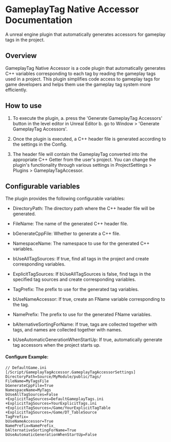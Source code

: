 # GameplayTag Native Accessor Documentation

A unreal engine plugin that automatically generates accessors for gameplay tags in the project.

## Overview
GameplayTag Native Accessor is a code plugin that automatically generates C++ variables corresponding to each tag by reading the gameplay tags used in a project. This plugin simplifies code access to gameplay tags for game developers and helps them use the gameplay tag system more efficiently.

## How to use
1. To execute the plugin, 
    a. press the 'Generate GameplayTag Accessors' button in the level editor in Unreal Editor 
    b. go to Window > 'Generate GameplayTag Accessors'.

2. Once the plugin is executed, a C++ header file is generated according to the settings in the Config.

3. The header file will contain the GameplayTag converted into the appropriate C++ Getter from the user's project.
You can change the plugin's functionality through various settings in ProjectSettings > Plugins > GameplayTagAccessor.

## Configurable variables

The plugin provides the following configurable variables:

* DirectoryPath: The directory path where the C++ header file will be generated. 

* FileName: The name of the generated C++ header file. 

* bGenerateCppFile: Whether to generate a C++ file. 

* NamespaceName: The namespace to use for the generated C++ variables. 

* bUseAllTagSources: If true, find all tags in the project and create corresponding variables. 

* ExplicitTagSources: If bUseAllTagSources is false, find tags in the specified tag sources and create corresponding variables. 

* TagPrefix: The prefix to use for the generated tag variables. 

* bUseNameAccessor: If true, create an FName variable corresponding to the tag. 

* NamePrefix: The prefix to use for the generated FName variables. 

* bAlternativeSortingForName: If true, tags are collected together with tags, and names are collected together with names. 

* bUseAutomaticGenerationWhenStartUp: If true, automatically generate tag accessors when the project starts up. 

#### Configure Example:

```
// DefaultGame.ini
[/Script/GameplayTagAccessor.GameplayTagAccessorSettings]
DirectoryPath=Source/MyModule/public/Tags/
FileName=MyTagsFile
bGenerateCppFile=True
NamespaceName=MyTags
bUseAllTagSources=False
+ExplicitTagSources=DefaultGameplayTags.ini
+ExplicitTagSources=YourExplicitTags.ini
+ExplicitTagSources=/Game/YourExplicitTagTable
+ExplicitTagSources=/Game/DT_TableSource
TagPrefix=
bUseNameAccessor=True
NamePrefix=NamePrefix_
bAlternativeSortingForName=True
bUseAutomaticGenerationWhenStartUp=False
```